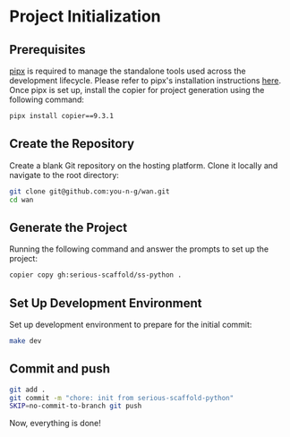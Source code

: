 # Project Initialization

## Prerequisites

[pipx](https://pipx.pypa.io/) is required to manage the standalone tools used across the development lifecycle.
Please refer to pipx's installation instructions [here](https://pipx.pypa.io/stable/installation/).
Once pipx is set up, install the copier for project generation using the following command:

```bash
pipx install copier==9.3.1
```

## Create the Repository

Create a blank Git repository on the hosting platform. Clone it locally and navigate to the root directory:

```bash
git clone git@github.com:you-n-g/wan.git
cd wan
```

## Generate the Project

Running the following command and answer the prompts to set up the project:

```bash
copier copy gh:serious-scaffold/ss-python .
```

## Set Up Development Environment

Set up development environment to prepare for the initial commit:

```bash
make dev
```

## Commit and push

```bash
git add .
git commit -m "chore: init from serious-scaffold-python"
SKIP=no-commit-to-branch git push
```

Now, everything is done!
